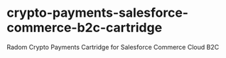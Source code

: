 # crypto-payments-salesforce-commerce-b2c-cartridge
Radom Crypto Payments Cartridge for Salesforce Commerce Cloud B2C
